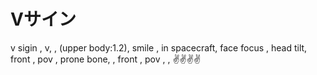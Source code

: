 # Vサイン
v sigin , v,  , (upper body:1.2),  smile ,  in spacecraft,   face focus  , head tilt,  front , pov  , prone bone,  , front , pov , ,  ✌️✌️✌️✌️
